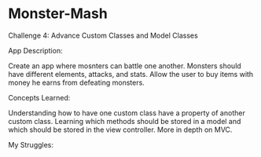 # Monster-Mash
Challenge 4: Advance Custom Classes and Model Classes

App Description:

Create an app where mosnters can battle one another. Monsters should have different elements, attacks, and stats. Allow the user to buy items with money he earns from defeating monsters.

Concepts Learned:

Understanding how to have one custom class have a property of another custom class. Learning which methods should be stored in a model and which should be stored in the view controller. More in depth on MVC.

My Struggles:

